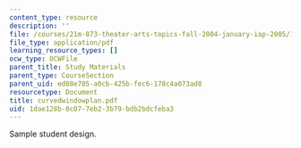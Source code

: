 ```yaml
---
content_type: resource
description: ''
file: /courses/21m-873-theater-arts-topics-fall-2004-january-iap-2005/1dae128b0c077eb23b79bdb2bdcfeba3_curvedwindowplan.pdf
file_type: application/pdf
learning_resource_types: []
ocw_type: OCWFile
parent_title: Study Materials
parent_type: CourseSection
parent_uid: ed08e705-a0cb-425b-fec6-178c4a073ad8
resourcetype: Document
title: curvedwindowplan.pdf
uid: 1dae128b-0c07-7eb2-3b79-bdb2bdcfeba3
---
```

Sample student design.